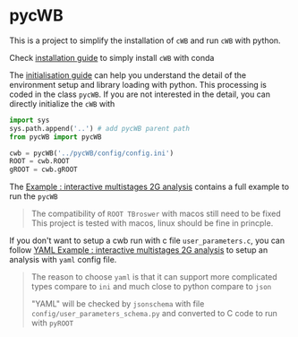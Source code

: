 # pycWB

This is a project to simplify the installation of `cWB` and run `cWB` with python.

Check [installation guide](./0.installation_guide.md) to simply install `cWB` with conda

The [initialisation guide](1.initialisation_guide.md) can help you understand the detail of the environment setup and library loading with python. This processing is coded in the class `pycWB`.  If you are not interested in the detail, you can directly initialize the `cWB` with

```python
import sys
sys.path.append('..') # add pycWB parent path
from pycWB import pycWB

cwb = pycWB('../pycWB/config/config.ini')
ROOT = cwb.ROOT
gROOT = cwb.gROOT
```

The [Example : interactive multistages 2G analysis](./2.test_interactive_multistages_2G_analysis.md) contains a full example to run the `pycWB`

> The compatibility of `ROOT TBroswer` with macos still need to be fixed
> This project is tested with macos, linux should be fine in princple.

If you don't want to setup a cwb run with c file `user_parameters.c`, 
you can follow [YAML Example : interactive multistages 2G analysis](./3.run_pycwb_with_yaml_config.md) to setup
an analysis with `yaml` config file.

> The reason to choose `yaml` is that it can support more complicated types compare to `ini` and 
> much close to python compare to `json`
> 
> "YAML" will be checked by `jsonschema` with file `config/user_parameters_schema.py`
> and converted to C code to run with `pyROOT`
